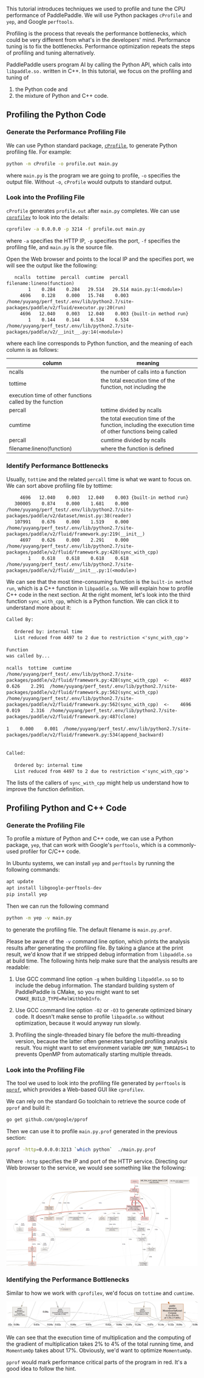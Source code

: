 This tutorial introduces techniques we used to profile and tune the
CPU performance of PaddlePaddle.  We will use Python packages
`cProfile` and `yep`, and Google `perftools`.

Profiling is the process that reveals the performance bottlenecks,
which could be very different from what's in the developers' mind.
Performance tuning is to fix the bottlenecks. Performance optimization
repeats the steps of profiling and tuning alternatively.

PaddlePaddle users program AI by calling the Python API, which calls
into `libpaddle.so.` written in C++.  In this tutorial, we focus on
the profiling and tuning of

1. the Python code and
1. the mixture of Python and C++ code.

## Profiling the Python Code

### Generate the Performance Profiling File

We can use Python standard
package, [`cProfile`](https://docs.python.org/2/library/profile.html),
to generate Python profiling file.  For example:

```bash
python -m cProfile -o profile.out main.py
```

where `main.py` is the program we are going to profile, `-o` specifies
the output file.  Without `-o`, `cProfile` would outputs to standard
output.

### Look into the Profiling File

`cProfile` generates `profile.out` after `main.py` completes. We can
use [`cprofilev`](https://github.com/ymichael/cprofilev) to look into
the details:

```bash
cprofilev -a 0.0.0.0 -p 3214 -f profile.out main.py
```

where `-a` specifies the HTTP IP, `-p` specifies the port, `-f`
specifies the profiling file, and `main.py` is the source file.

Open the Web browser and points to the local IP and the specifies
port, we will see the output like the following:

```
   ncalls  tottime  percall  cumtime  percall filename:lineno(function)
        1    0.284    0.284   29.514   29.514 main.py:1(<module>)
     4696    0.128    0.000   15.748    0.003 /home/yuyang/perf_test/.env/lib/python2.7/site-packages/paddle/v2/fluid/executor.py:20(run)
     4696   12.040    0.003   12.040    0.003 {built-in method run}
        1    0.144    0.144    6.534    6.534 /home/yuyang/perf_test/.env/lib/python2.7/site-packages/paddle/v2/__init__.py:14(<module>)
```

where each line corresponds to Python function, and the meaning of
each column is as follows:

| column | meaning |
| --- | --- |
| ncalls | the number of calls into a function |
| tottime | the total execution time of the function, not including the
 execution time of other functions called by the function |
| percall | tottime divided by ncalls |
| cumtime | the total execution time of the function, including the execution time of other functions being called |
| percall | cumtime divided by ncalls |
| filename:lineno(function) | where the function is defined |

### Identify Performance Bottlenecks

Usually, `tottime` and the related `percall` time is what we want to
focus on. We can sort above profiling file by tottime:

```text
     4696   12.040    0.003   12.040    0.003 {built-in method run}
   300005    0.874    0.000    1.681    0.000 /home/yuyang/perf_test/.env/lib/python2.7/site-packages/paddle/v2/dataset/mnist.py:38(reader)
   107991    0.676    0.000    1.519    0.000 /home/yuyang/perf_test/.env/lib/python2.7/site-packages/paddle/v2/fluid/framework.py:219(__init__)
     4697    0.626    0.000    2.291    0.000 /home/yuyang/perf_test/.env/lib/python2.7/site-packages/paddle/v2/fluid/framework.py:428(sync_with_cpp)
        1    0.618    0.618    0.618    0.618 /home/yuyang/perf_test/.env/lib/python2.7/site-packages/paddle/v2/fluid/__init__.py:1(<module>)
```

We can see that the most time-consuming function is the `built-in
method run`, which is a C++ function in `libpaddle.so`.  We will
explain how to profile C++ code in the next section.  At the right
moment, let's look into the third function `sync_with_cpp`, which is a
Python function.  We can click it to understand more about it:

```
Called By:

   Ordered by: internal time
   List reduced from 4497 to 2 due to restriction <'sync_with_cpp'>

Function                                                                                                 was called by...
                                                                                                             ncalls  tottime  cumtime
/home/yuyang/perf_test/.env/lib/python2.7/site-packages/paddle/v2/fluid/framework.py:428(sync_with_cpp)  <-    4697    0.626    2.291  /home/yuyang/perf_test/.env/lib/python2.7/site-packages/paddle/v2/fluid/framework.py:562(sync_with_cpp)
/home/yuyang/perf_test/.env/lib/python2.7/site-packages/paddle/v2/fluid/framework.py:562(sync_with_cpp)  <-    4696    0.019    2.316  /home/yuyang/perf_test/.env/lib/python2.7/site-packages/paddle/v2/fluid/framework.py:487(clone)
                                                                                                                  1    0.000    0.001  /home/yuyang/perf_test/.env/lib/python2.7/site-packages/paddle/v2/fluid/framework.py:534(append_backward)


Called:

   Ordered by: internal time
   List reduced from 4497 to 2 due to restriction <'sync_with_cpp'>
```

The lists of the callers of `sync_with_cpp` might help us understand
how to improve the function definition.

## Profiling Python and C++ Code

### Generate the Profiling File

To profile a mixture of Python and C++ code, we can use a Python
package, `yep`, that can work with Google's `perftools`, which is a
commonly-used profiler for C/C++ code.

In Ubuntu systems, we can install `yep` and `perftools` by running the
following commands:

```bash
apt update
apt install libgoogle-perftools-dev
pip install yep
```

Then we can run the following command

```bash
python -m yep -v main.py
```

to generate the profiling file.  The default filename is
`main.py.prof`.

Please be aware of the `-v` command line option, which prints the
analysis results after generating the profiling file.  By taking a
glance at the print result, we'd know that if we stripped debug
information from `libpaddle.so` at build time.  The following hints
help make sure that the analysis results are readable:

1. Use GCC command line option `-g` when building `libpaddle.so` so to
   include the debug information.  The standard building system of
   PaddlePaddle is CMake, so you might want to set
   `CMAKE_BUILD_TYPE=RelWithDebInfo`.

1. Use GCC command line option `-O2` or `-O3` to generate optimized
   binary code. It doesn't make sense to profile `libpaddle.so`
   without optimization, because it would anyway run slowly.

1. Profiling the single-threaded binary file before the
   multi-threading version, because the latter often generates tangled
   profiling analysis result.  You might want to set environment
   variable `OMP_NUM_THREADS=1` to prevents OpenMP from automatically
   starting multiple threads.

### Look into the Profiling File

The tool we used to look into the profiling file generated by
`perftools` is [`pprof`](https://github.com/google/pprof), which
provides a Web-based GUI like `cprofilev`.

We can rely on the standard Go toolchain to retrieve the source code
of `pprof` and build it:

```bash
go get github.com/google/pprof
```

Then we can use it to profile `main.py.prof` generated in the previous
section:

```bash
pprof -http=0.0.0.0:3213 `which python`  ./main.py.prof
```

Where `-http` specifies the IP and port of the HTTP service.
Directing our Web browser to the service, we would see something like
the following:

![result](./pprof_1.png)

### Identifying the Performance Bottlenecks

Similar to how we work with `cprofilev`, we'd focus on `tottime` and
`cumtime`.

![kernel_perf](./pprof_2.png)

We can see that the execution time of multiplication and the computing
of the gradient of multiplication takes 2% to 4% of the total running
time, and `MomentumOp` takes about 17%. Obviously, we'd want to
optimize `MomentumOp`.

`pprof` would mark performance critical parts of the program in
red. It's a good idea to follow the hint.
